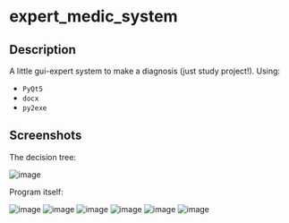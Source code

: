 # expert_medic_system
## Description
A little gui-expert system to make a diagnosis (just study project!). 
Using:
* `PyQt5`
* `docx`
* `py2exe`

## Screenshots
The decision tree:

![image](https://user-images.githubusercontent.com/44681903/215755484-8f3d1e44-9fda-4323-ae2f-e82b9fd326e9.png)

Program itself:

![image](https://user-images.githubusercontent.com/44681903/215755589-6cdc395e-bd5c-4038-bbd6-3ddfa7189b7e.png)
![image](https://user-images.githubusercontent.com/44681903/215755620-c48a5fff-a5bc-4212-989f-ff7cbfb56574.png)
![image](https://user-images.githubusercontent.com/44681903/215755635-c0c81f2a-28d1-4b38-b3d5-cf4f6c1fd95c.png)
![image](https://user-images.githubusercontent.com/44681903/215755655-7f22b9a3-d780-42dd-a6c2-9061b8987800.png)
![image](https://user-images.githubusercontent.com/44681903/215755674-89f203f2-212d-4ac3-90b7-b9d801ea9122.png)
![image](https://user-images.githubusercontent.com/44681903/215755702-b3181a90-a961-43c4-840c-51600ec6748b.png)


